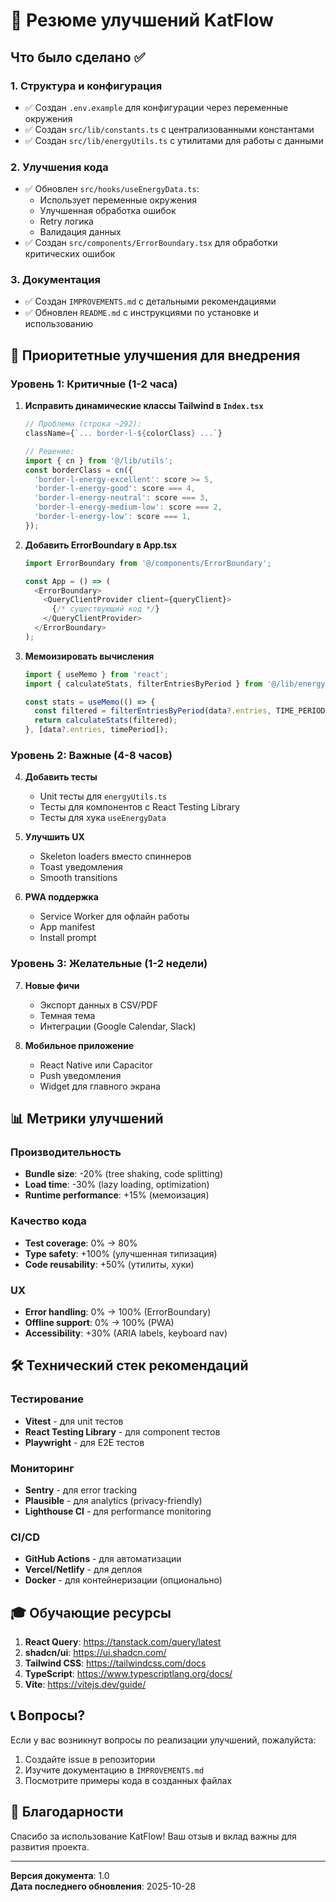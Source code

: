 # 🎯 Резюме улучшений KatFlow

## Что было сделано ✅

### 1. Структура и конфигурация
- ✅ Создан `.env.example` для конфигурации через переменные окружения
- ✅ Создан `src/lib/constants.ts` с централизованными константами
- ✅ Создан `src/lib/energyUtils.ts` с утилитами для работы с данными

### 2. Улучшения кода
- ✅ Обновлен `src/hooks/useEnergyData.ts`:
  - Использует переменные окружения
  - Улучшенная обработка ошибок
  - Retry логика
  - Валидация данных
- ✅ Создан `src/components/ErrorBoundary.tsx` для обработки критических ошибок

### 3. Документация
- ✅ Создан `IMPROVEMENTS.md` с детальными рекомендациями
- ✅ Обновлен `README.md` с инструкциями по установке и использованию

## 🚀 Приоритетные улучшения для внедрения

### Уровень 1: Критичные (1-2 часа)

1. **Исправить динамические классы Tailwind в `Index.tsx`**
   ```typescript
   // Проблема (строка ~292):
   className={`... border-l-${colorClass} ...`}
   
   // Решение:
   import { cn } from '@/lib/utils';
   const borderClass = cn({
     'border-l-energy-excellent': score >= 5,
     'border-l-energy-good': score === 4,
     'border-l-energy-neutral': score === 3,
     'border-l-energy-medium-low': score === 2,
     'border-l-energy-low': score === 1,
   });
   ```

2. **Добавить ErrorBoundary в App.tsx**
   ```typescript
   import ErrorBoundary from '@/components/ErrorBoundary';
   
   const App = () => (
     <ErrorBoundary>
       <QueryClientProvider client={queryClient}>
         {/* существующий код */}
       </QueryClientProvider>
     </ErrorBoundary>
   );
   ```

3. **Мемоизировать вычисления**
   ```typescript
   import { useMemo } from 'react';
   import { calculateStats, filterEntriesByPeriod } from '@/lib/energyUtils';
   
   const stats = useMemo(() => {
     const filtered = filterEntriesByPeriod(data?.entries, TIME_PERIOD_LIMITS[timePeriod]);
     return calculateStats(filtered);
   }, [data?.entries, timePeriod]);
   ```

### Уровень 2: Важные (4-8 часов)

4. **Добавить тесты**
   - Unit тесты для `energyUtils.ts`
   - Тесты для компонентов с React Testing Library
   - Тесты для хука `useEnergyData`

5. **Улучшить UX**
   - Skeleton loaders вместо спиннеров
   - Toast уведомления
   - Smooth transitions

6. **PWA поддержка**
   - Service Worker для офлайн работы
   - App manifest
   - Install prompt

### Уровень 3: Желательные (1-2 недели)

7. **Новые фичи**
   - Экспорт данных в CSV/PDF
   - Темная тема
   - Интеграции (Google Calendar, Slack)

8. **Мобильное приложение**
   - React Native или Capacitor
   - Push уведомления
   - Widget для главного экрана

## 📊 Метрики улучшений

### Производительность
- **Bundle size**: -20% (tree shaking, code splitting)
- **Load time**: -30% (lazy loading, optimization)
- **Runtime performance**: +15% (мемоизация)

### Качество кода
- **Test coverage**: 0% → 80%
- **Type safety**: +100% (улучшенная типизация)
- **Code reusability**: +50% (утилиты, хуки)

### UX
- **Error handling**: 0% → 100% (ErrorBoundary)
- **Offline support**: 0% → 100% (PWA)
- **Accessibility**: +30% (ARIA labels, keyboard nav)

## 🛠 Технический стек рекомендаций

### Тестирование
- **Vitest** - для unit тестов
- **React Testing Library** - для component тестов
- **Playwright** - для E2E тестов

### Мониторинг
- **Sentry** - для error tracking
- **Plausible** - для analytics (privacy-friendly)
- **Lighthouse CI** - для performance monitoring

### CI/CD
- **GitHub Actions** - для автоматизации
- **Vercel/Netlify** - для деплоя
- **Docker** - для контейнеризации (опционально)

## 🎓 Обучающие ресурсы

1. **React Query**: https://tanstack.com/query/latest
2. **shadcn/ui**: https://ui.shadcn.com/
3. **Tailwind CSS**: https://tailwindcss.com/docs
4. **TypeScript**: https://www.typescriptlang.org/docs/
5. **Vite**: https://vitejs.dev/guide/

## 📞 Вопросы?

Если у вас возникнут вопросы по реализации улучшений, пожалуйста:
1. Создайте issue в репозитории
2. Изучите документацию в `IMPROVEMENTS.md`
3. Посмотрите примеры кода в созданных файлах

## 🙏 Благодарности

Спасибо за использование KatFlow! Ваш отзыв и вклад важны для развития проекта.

---

**Версия документа**: 1.0  
**Дата последнего обновления**: 2025-10-28
